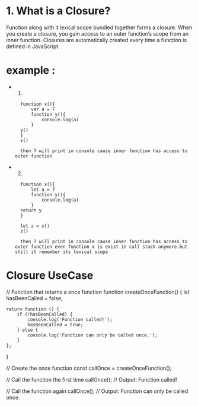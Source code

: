 # 1. What is a Closure?

Function along with it lexical scope bundled together forms a closure.
When you create a closure, you gain access to an outer function’s scope from an inner function. Closures are automatically created every time a function is defined in JavaScript.

# example : 

* 1.

        function x(){
            var a = 7
            function y(){
                console.log(a)
            }
        y() 
        }
        x()

        then 7 will print in console cause inner function has access to outer function 

* 2.    

        function x(){
            let a = 7
            function y(){
                console.log(a)
            }
        return y
        }

        let z = x()
        z()

        then 7 will print in console cause inner function has access to outer function even function x is exist in call stack anymore.but still it remember its lexical scope 


# Closure UseCase  

// Function that returns a once function
function createOnceFunction() {
    let hasBeenCalled = false;

    return function () {
        if (!hasBeenCalled) {
            console.log('Function called!');
            hasBeenCalled = true;
        } else {
            console.log('Function can only be called once.');
        }
    };
}

// Create the once function
const callOnce = createOnceFunction();

// Call the function the first time
callOnce(); // Output: Function called!

// Call the function again
callOnce(); // Output: Function can only be called once.